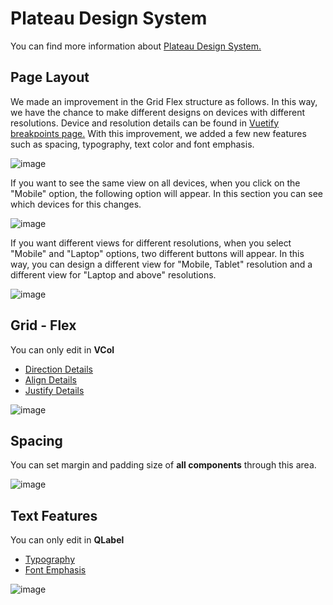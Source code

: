 
# Plateau Design System

You can find more information about <a href="https://cdn.softtech.com.tr/ngsp-quick/nemo/dev/mdImages/releaseNotes/PlateauDesignSystem.docx" target="_blank">Plateau Design System.</a> 

## Page Layout

We made an improvement in the Grid Flex structure as follows. 
In this way, we have the chance to make different designs on devices with different resolutions.
Device and resolution details can be found in <a href="https://vuetifyjs.com/en/features/breakpoints/#display-breakpoints" target="_blank">Vuetify breakpoints page.</a>
With this improvement, we added a few new features such as spacing, typography, text color and font emphasis.

![image](https://cdn.softtech.com.tr/ngsp-quick/nemo/dev/mdImages/gridFlex/deviceOptions.png)

If you want to see the same view on all devices, when you click on the "Mobile" option, the following option will appear. In this section you can see which devices for this changes.

![image](https://cdn.softtech.com.tr/ngsp-quick/nemo/dev/mdImages/gridFlex/allDevices.png)


If you want different views for different resolutions, when you select "Mobile" and "Laptop" options, two different buttons will appear.
In this way, you can design a different view for "Mobile, Tablet" resolution and a different view for "Laptop and above" resolutions.

![image](https://cdn.softtech.com.tr/ngsp-quick/nemo/dev/mdImages/gridFlex/seperateDeviceOptions.png)

## Grid - Flex
You can only edit in **VCol**
* <a href="https://vuetifyjs.com/en/styles/flex/#flex-direction" target="_blank">Direction Details</a>
* <a href="https://vuetifyjs.com/en/styles/flex/#flex-align" target="_blank">Align Details</a>
* <a href="https://vuetifyjs.com/en/styles/flex/#flex-justify" target="_blank">Justify Details</a> 

![image](https://cdn.softtech.com.tr/ngsp-quick/nemo/dev/mdImages/gridFlex/grid_flex.png)

## Spacing
You can set margin and padding size of **all components** through this area.

![image](https://cdn.softtech.com.tr/ngsp-quick/nemo/dev/mdImages/gridFlex/spacing.png)

## Text Features
You can only edit in **QLabel**

* <a href="https://vuetifyjs.com/en/styles/text-and-typography/#typography" target="_blank">Typography</a>
* <a href="https://vuetifyjs.com/en/styles/text-and-typography/#font-emphasis" target="_blank">Font Emphasis</a>


![image](https://cdn.softtech.com.tr/ngsp-quick/nemo/dev/mdImages/gridFlex/textFeatures.png)
